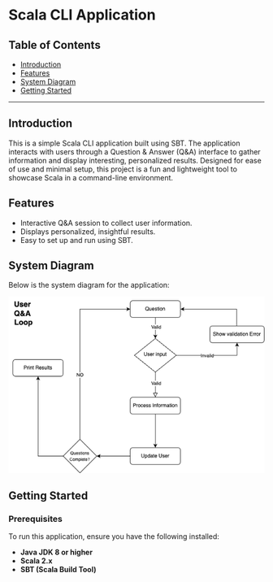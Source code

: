 # Scala CLI Application

## Table of Contents
- [Introduction](#introduction)
- [Features](#features)
- [System Diagram](#system-diagram)
- [Getting Started](#getting-started)

---

## Introduction
This is a simple Scala CLI application built using SBT. The application interacts with users through a Question & Answer (Q&A) interface to gather information and display interesting, personalized results. Designed for ease of use and minimal setup, this project is a fun and lightweight tool to showcase Scala in a command-line environment.

## Features
- Interactive Q&A session to collect user information.
- Displays personalized, insightful results.
- Easy to set up and run using SBT.

## System Diagram
Below is the system diagram for the application:

![System Diagram](./user-identity.png)

## Getting Started

### Prerequisites
To run this application, ensure you have the following installed:
- **Java JDK 8 or higher**
- **Scala 2.x**
- **SBT (Scala Build Tool)**
